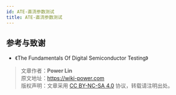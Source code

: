 ```yaml
---
id: ATE-直流参数测试
title: ATE-直流参数测试
---
```


## 参考与致谢

- 《The Fundamentals Of Digital Semiconductor Testing》

> 文章作者：**Power Lin**  
> 原文地址：<https://wiki-power.com>  
> 版权声明：文章采用 [CC BY-NC-SA 4.0](https://creativecommons.org/licenses/by/4.0/deed.zh) 协议，转载请注明出处。
